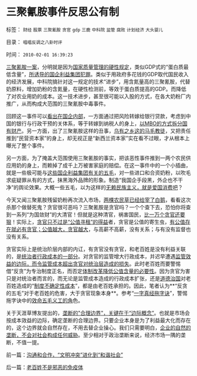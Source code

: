 # 三聚氰胺事件反思公有制

标签： `财经` `股票` `三聚氰胺` `贪官` `gdp` `三鹿` `中科院` `监管` `腐败` `计划经济` `大头婴儿` 

目录： `唱唱反调之八卦时评`

时间： `2010-02-01 16:39:23`

[三聚氰胺一案](http://darthvad.blog.163.com/blog/static/53399470200952112530387/)，分明就是因为[国家质量管理的硬性规定](../../../2008/9/16/三鹿事件中看中国泛滥的标准.md)，类似GDP式的“蛋白质最低含量”，[所诱导的国企利益集团犯罪](../../../2008/9/17/中国产品质量管理标准体系应全盘西化.md)。类似于用政府多花钱的GDP取代国民收入的经济发展，中科院搞针对这一规定的技术“进步”，用含氮量高的三聚氰胺，代替奶原料，增加奶粉的含氮量，在硬性检测前，等效于蛋白质提高的GDP。而降低了对农业用奶的成本。这一技术进步，甚至很可能以入股的方式，在各大奶粉厂内推广，从而构成大范围的三聚氰胺中毒事件。

回顾这一事件可以[看出在国企内部](../../../2008/9/15/三鹿事件多层次危机处理中挖掘根源.md)，一方面通过把风险转嫁给银行贷款，考虑到中国的银行与行政干预的关体系，等于转嫁到纳税人的身上，[以MBO的方式拆分国有财产](../../../2008/9/21/三鹿股权提醒中国：国企MBO必须立刻停止!全部作废!.md)。另一方面，出了三聚氰胺这样的丑事，[乌有之乡这的马毛教徒](http://hi.baidu.com/darthchn/blog/item/ed4ad95838c09f232934f03c.html)，又把责任推到“民营资本家”的身上，却无视正是“新西兰资本家”实在看不过眼，才从根本上曝光了整个事件。

另一方面，为了掩盖大范围使用三聚氰胺的事实，把该恶性事件推到一两个农民供应用奶的身上，而赖掉了成千上万被害家庭的赔偿。在这一事件中的一个小插曲，就是一些极可能与[这些国企利益集团有关的五毛](../../../2009/6/30/行政监管越多越腐败，从三鹿事件到上海塌楼.md)，对一些进口和合资奶粉，以吹毛求疵疑罪从有的方式，抹黑海外品牌的形象。制造“我国企手段黑，外企也不干净”的舆论效果。大概一些五毛，以为这样的[无赖民族主义，就是爱国消费吧](../../../2010/1/11/当爱国成为一种消费.md)？

今天又闻三聚氰胺残留奶粉再次流入市场，[两棵农民草已经给宰了白鹅](../../../2009/12/2/混！中庸之道的策源地.md)，看看这次杀那个做替死鬼？贪官很可恶吗？三聚氰胺是贪官吗？一个个查下去，恐怕你将查到一系列“为国敛财”的大清官！但就是这种清官，祸害国民，[比一万个贪官还要狠](http://blog.sina.com.cn/s/blog_5563a64d0100gmty.html)！实际上，[贪官只不过是“公值寻租”的得益](../../../2009/8/14/计划经济的划拨是寻租腐败之源.md)者，贪官是公值的寄生虫，[有公值存在就必有贪官；公值越大，贪官越大](../../../2009/10/22/大赦腐败的成本边界和民主妥协的收益确定.md)，与高薪不高薪，没有关系；与有没有监督也没有关系。

贪官实际上是统治阶层内部的内讧，有贪官没有贪官，和老百姓是没有利益关联的，是[统治者行政成本的一部分](../../../2009/7/13/为什么减少行政成本就是增强国力.md)。对贪官的监管增大行政成本，并迟早遭遇[监管效益的边际，而令监管成本超出贪官对统治层造成的损失](../../../2009/5/25/行政效益剪刀差和保守主义：公权分立牵制不能减少腐败.md)。此时老百姓而要警惕借“反贪”为专治制度正名，而否定[体制改革降低公值含量的必要性](../../../2009/7/29/市场经济去特权化的真正利益阻力.md)。因为贪官为害只是对统治者而言的，而无论是监管成本造成的行政成本扩张，还是[道德治国](http://darthvad.blog.sohu.com/133552226.html)对老百姓造成的“[制度不确定性成本](../../../2009/10/11/可以定制的打黑.md)”，都是由老百姓承担的。因此，笔者认为**“反贪的五毛”对于老百姓的危害，大于贪官现象本身**。参考“[一字真经拖字诀](../../../2010/1/13/一字真经拖字诀，南辕北辙慢慢来.md)”，警惕拖字诀中的[效命五毛义工的角](../../../2009/8/24/先富起来的五毛义工慈善活动.md)色。

关于天涯草博友提出的，[垄断的"合理边界"，关键在于“边际概念”](../../../2009/9/17/市场经济不能反垄断讨论集.md)。也就是市场会按成本效益的边际，确定垄断的合理边界。只要企业本身是为了利益最大化而存在的，这个边界就会自然存在，不用去替企业操心。我们只需要明白，[企业的自然的垄断，不会对社会构成任何威胁](../../../2010/1/24/走出社会主义观念误区靠“垄断”.md)。至少相对于政治垄断来说，经济市场一隅的垄断，不值一提。



前一篇：[沟通和合作，“文明冲突”进化到“和谐社会”](../../../2010/1/31/沟通和合作，“文明冲突”进化到“和谐社会”.md)

后一篇：[老百姓不是邪恶的免疫体](../../../2010/2/1/老百姓不是邪恶的免疫体.md)